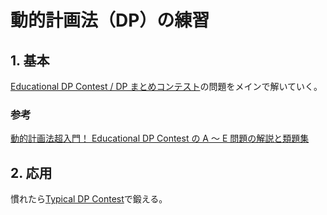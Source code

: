 # 動的計画法（DP）の練習

## 1. 基本
[Educational DP Contest / DP まとめコンテスト](https://atcoder.jp/contests/dp/tasks/dp_a)の問題をメインで解いていく。

### 参考
[動的計画法超入門！ Educational DP Contest の A ～ E 問題の解説と類題集](https://qiita.com/drken/items/dc53c683d6de8aeacf5a)

## 2. 応用
慣れたら[Typical DP Contest](https://atcoder.jp/contests/tdpc/)で鍛える。
